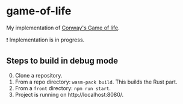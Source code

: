 # game-of-life
My implementation of [Conway's Game of life](https://en.wikipedia.org/wiki/Conway%27s_Game_of_Life).

❗ Implementation is in progress.

## Steps to build in debug mode
0. Clone a repository.
1. From a repo directory: `wasm-pack build`. This builds the Rust part.
2. From a `front` directory: `npm run start`.
3. Project is running on http://localhost:8080/.
